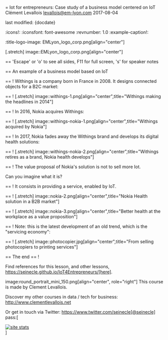 = Iot for entrepreneurs: Case study of a business model centered on IoT
Clément Levallois <levallois@em-lyon.com>
2017-08-04

last modified: {docdate}

:icons!:
:iconsfont:   font-awesome
:revnumber: 1.0
:example-caption!:

:title-logo-image: EMLyon_logo_corp.png[align="center"]

[.stretch]
image::EMLyon_logo_corp.png[align="center"]

==  'Escape' or 'o' to see all sides, F11 for full screen, 's' for speaker notes

==  An example of a business model based on IoT

==  !
Withings is a company born in France in 2008. It designs connected objects for a B2C market:


==  !
[.stretch]
image::withings-1.png[align="center",title="Withings making the headlines in 2014"]


==  !
In 2016, Nokia acquires Withings:

==  !
[.stretch]
image::withings-nokia-1.png[align="center",title="Withings acquired by Nokia"]

==  !
In 2017, Nokia fades away the Withings brand and develops its digital health solutions:

==  !
[.stretch]
image::withings-nokia-2.png[align="center",title="Withings retires as a brand, Nokia health develops"]

==  !
The value proposal of Nokia's solution is not to sell more Iot.

Can you imagine what it is?

==  !
It consists in providing a service, enabled by IoT.

==  !
[.stretch]
image::nokia-2.png[align="center",title="Nokia Health solution in a B2B market"]

==  !
[.stretch]
image::nokia-3.png[align="center",title="Better health at the workplace as a value proposition"]

==  !
Note: this is the latest development of an old trend, which is the "servicing economy":

==  !
[.stretch]
image::photocopier.jpg[align="center",title="From selling photocopiers to printing services"]


==  The end
==  !

Find references for this lesson, and other lessons, https://seinecle.github.io/IoT4Entrepreneurs/[here].

image:round_portrait_mini_150.png[align="center", role="right"]
This course is made by Clement Levallois.

Discover my other courses in data / tech for business: http://www.clementlevallois.net

Or get in touch via Twitter: https://www.twitter.com/seinecle[@seinecle]
pass:[    <!-- Start of StatCounter Code for Default Guide -->
    <script type="text/javascript">
        var sc_project = 11410058;
        var sc_invisible = 1;
        var sc_security = "11410058";
        var scJsHost = (("https:" == document.location.protocol) ?
            "https://secure." : "http://www.");
        document.write("<sc" + "ript type='text/javascript' src='" +
            scJsHost +
            "statcounter.com/counter/counter.js'></" + "script>");
    </script>
    <noscript><div class="statcounter"><a title="site stats"
    href="http://statcounter.com/" target="_blank"><img
    class="statcounter"
    src="//c.statcounter.com/11410058/0/11410058/1/" alt="site
    stats"></a></div></noscript>
    <!-- End of StatCounter Code for Default Guide -->]
